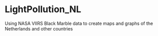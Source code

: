 # LightPollution_NL
Using NASA VIIRS Black Marble data to create maps and graphs of the Netherlands and other countries
